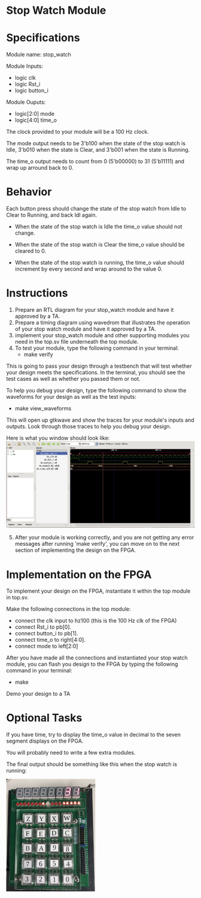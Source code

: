 # Stop Watch Module

# Specifications

Module name: stop_watch

Module Inputs:
- logic clk 
- logic Rst_i
- logic button_i

Module Ouputs:
- logic[2:0] mode
- logic[4:0] time_o
  
The clock provided to your module will be a 100 Hz clock. 

The mode output needs to be 3'b100 when the state of the stop watch is Idle, 3'b010 when the state is Clear, and 3'b001 when the state is Running. 

The time_o output needs to count from 0 (5'b00000) to 31 (5'b11111) and wrap up arround back to 0. 


# Behavior

Each button press should change the state of the stop watch from Idle to Clear to Running, and back Idl again. 


- When the state of the stop watch is Idle the time_o value should not change.

- When the state of the stop watch is Clear the time_o value should be cleared to 0. 

- When the state of the stop watch is running, the time_o value should increment by every second and wrap around to the value 0.


# Instructions 

1. Prepare an RTL diagram for your stop_watch module and have it approved by a TA. 
2. Prepare a timing diagram using wavedrom that illustrates the operation of your stop watch module and have it approved by a TA. 
3. implement your stop_watch module and other supporting modules you need in the top.sv file underneath the top module. 
4. To test your module, type the following command in your terminal:
      - make verify 
  
This is going to pass your design through a testbench that will test whether your design meets the specifications. In the terminal, you should see the test cases as well as whether you passed them or not.

To help you debug your design, type the following command to show the waveforms for your design as well as the test inputs:
   - make view_waveforms

This will open up gtkwave and show the traces for your module's inputs and outputs. Look through those traces to help you debug your design.

Here is what you window should look like: 
<img src="./imgs/wave_traces.png" width=600 alt="wave traces image">
    
5. After your module is working correctly, and you are not getting any error messages after running 'make verify', you can move on to the next section of implementing the design on the FPGA. 


# Implementation on the FPGA 

To implement your design on the FPGA, instantiate it within the top module in top.sv. 

Make the following connections in the top module:
   - connect the clk input to hz100 (this is the 100 Hz clk of the FPGA)
   - connect Rst_i to pb[0].
   - connect button_i to pb[1]. 
   - connect time_o to right[4:0].
   - connect mode to left[2:0]

After you have made all the connections and instantiated your stop watch module, you can flash you design to the FPGA by typing the following command in your terminal: 
   - make 

Demo your design to a TA


# Optional Tasks

If you have time, try to display the time_o value in decimal to the seven segment displays on the FPGA. 

You will probably need to write a few extra modules. 


The final output should be something like this when the stop watch is running:

<img src="./imgs/fpga_implementation.jpg" alt="fpga implementations" height=300>